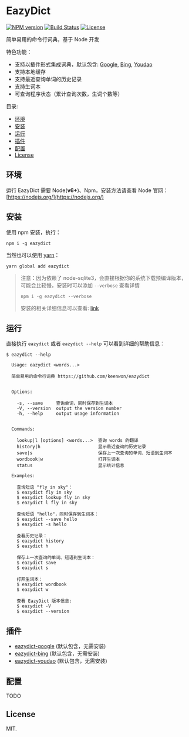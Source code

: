 # EazyDict

[![NPM version][npm-image]][npm-url] [![Build Status][travis-image]][travis-url] [![License][license-image]][license-url]

简单易用的命令行词典，基于 Node 开发

特色功能：

- 支持以插件形式集成词典，默认包含: [Google](http://github.com/keenwon/eazydict-google), [Bing](http://github.com/keenwon/eazydict-bing), [Youdao](http://github.com/keenwon/eazydict-youdao)
- 支持本地缓存
- 支持最近查询单词的历史记录
- 支持生词本
- 可查询程序状态（累计查询次数，生词个数等）

目录:
<!-- TOC -->

- [环境](#环境)
- [安装](#安装)
- [运行](#运行)
- [插件](#插件)
- [配置](#配置)
- [License](#license)

<!-- /TOC -->

## 环境

运行 EazyDict 需要 Node(**v6+**)、Npm，安装方法请查看 Node 官网：[https://nodejs.org/](https://nodejs.org/)

## 安装

使用 npm 安装，执行：

```shell
npm i -g eazydict
```

当然也可以使用 [yarn](https://yarnpkg.com)：

```shell
yarn global add eazydict
```

> 注意：因为依赖了 node-sqlite3，会直接根据你的系统下载预编译版本，可能会比较慢，安装时可以添加 `--verbose` 查看详情
>
> ```shell
> npm i -g eazydict --verbose
> ```
> 安装的相关详细信息可以查看: [link](https://github.com/mapbox/node-sqlite3#installing)

## 运行

直接执行 `eazydict` 或者 `eazydict --help` 可以看到详细的帮助信息：

```shell
$ eazydict --help

  Usage: eazydict <words...>

  简单易用的命令行词典 https://github.com/keenwon/eazydict


  Options:

    -s, --save     查询单词，同时保存到生词本
    -V, --version  output the version number
    -h, --help     output usage information


  Commands:

    lookup|l [options] <words...>  查询 words 的翻译
    history|h                      显示最近查询的历史记录
    save|s                         保存上一次查询的单词、短语到生词本
    wordbook|w                     打开生词本
    status                         显示统计信息

  Examples:

    查询短语 "fly in sky"：
    $ eazydict fly in sky
    $ eazydict lookup fly in sky
    $ eazydict l fly in sky

    查询短语 "hello"，同时保存到生词本：
    $ eazydict --save hello
    $ eazydict -s hello

    查看历史记录：
    $ eazydict history
    $ eazydict h

    保存上一次查询的单词、短语到生词本：
    $ eazydict save
    $ eazydict s

    打开生词本：
    $ eazydict wordbook
    $ eazydict w

    查看 EazyDict 版本信息:
    $ eazydict -V
    $ eazydict --version
```

## 插件

- [eazydict-google](http://github.com/keenwon/eazydict-google) (默认包含，无需安装)
- [eazydict-bing](http://github.com/keenwon/eazydict-bing) (默认包含，无需安装)
- [eazydict-youdao](http://github.com/keenwon/eazydict-youdao) (默认包含，无需安装)

## 配置

TODO

## License

MIT.

[npm-image]: https://img.shields.io/npm/v/eazydict.svg?style=flat-square
[npm-url]: https://www.npmjs.com/package/eazydict
[travis-image]: https://img.shields.io/travis/keenwon/eazydict.svg?style=flat-square
[travis-url]: https://travis-ci.org/keenwon/eazydict
[license-image]: https://img.shields.io/npm/l/express.svg?style=flat-square
[license-url]: https://github.com/keenwon/eazydict/blob/master/LICENSE